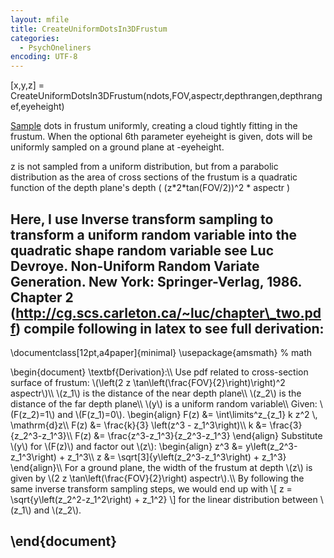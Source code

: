 ```yaml
---
layout: mfile
title: CreateUniformDotsIn3DFrustum
categories:
  - PsychOneliners
encoding: UTF-8
---
```


[x,y,z] = CreateUniformDotsIn3DFrustum(ndots,FOV,aspectr,depthrangen,depthrangef,eyeheight)

[Sample](/docs/Sample) dots in frustum uniformly, creating a cloud tightly fitting in the
frustum. When the optional 6th parameter eyeheight is given, dots will be
uniformly sampled on a ground plane at -eyeheight.

z is not sampled from a uniform distribution, but from a parabolic
distribution as the area of cross sections of the frustum is a quadratic
function of the depth plane's depth ( (z\*2\*tan(FOV/2))^2 \* aspectr )

Here, I use Inverse transform sampling to transform a uniform random
variable into the quadratic shape random variable
see Luc Devroye. Non-Uniform Random Variate Generation. New York:
Springer-Verlag, 1986. Chapter 2
(http://cg.scs.carleton.ca/~luc/chapter\_two.pdf)
compile following in latex to see full derivation:
----
\\documentclass[12pt,a4paper]{minimal}
\\usepackage{amsmath}        % math

\\begin{document}
\\textbf{Derivation}:\\\\
Use pdf related to cross-section surface of frustum:
\\(\\left(2 z \\tan\\left(\\frac{FOV}{2}\\right)\\right)^2 aspectr\\)\\\\
\\(z\_1\\) is the distance of the near depth plane\\\\
\\(z\_2\\) is the distance of the far depth plane\\\\
\\(y\\) is a uniform random variable\\\\
Given: \\(F(z\_2)=1\\) and \\(F(z\_1)=0\\).
\\begin{align}
    F(z) &= \\int\\limits^z\_{z\_1} k z^2 \\, \\mathrm{d}z\\\\
    F(z) &= \\frac{k}{3} \\left(z^3 - z\_1^3\\right)\\\\
    k    &= \\frac{3}{z\_2^3-z\_1^3}\\\\
    F(z) &= \\frac{z^3-z\_1^3}{z\_2^3-z\_1^3}
\\end{align}
Substitute \\(y\\) for \\(F(z)\\) and factor out \\(z\\):
\\begin{align}
    z^3  &= y\\left(z\_2^3-z\_1^3\\right) + z\_1^3\\\\
    z    &= \\sqrt[3]{y\\left(z\_2^3-z\_1^3\\right) + z\_1^3}
\\end{align}\\\\
For a ground plane, the width of the frustum at depth \\(z\\) is given by
\\(2 z \\tan\\left(\\frac{FOV}{2}\\right) aspectr\\).\\\\
By following the same inverse transform sampling steps, we would end up
with
\\[ z = \\sqrt{y\\left(z\_2^2-z\_1^2\\right) + z\_1^2} \\]
for the linear distribution between \\(z\_1\\) and \\(z\_2\\).

\\end{document}
----